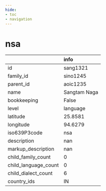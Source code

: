 ```yaml
---
hide:
- toc
- navigation
---
```

# nsa
|                      | info         |
|:---------------------|:-------------|
| id                   | sang1321     |
| family_id            | sino1245     |
| parent_id            | aoic1235     |
| name                 | Sangtam Naga |
| bookkeeping          | False        |
| level                | language     |
| latitude             | 25.8581      |
| longitude            | 94.6279      |
| iso639P3code         | nsa          |
| description          | nan          |
| markup_description   | nan          |
| child_family_count   | 0            |
| child_language_count | 0            |
| child_dialect_count  | 6            |
| country_ids          | IN           |